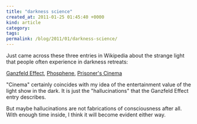 ```yaml
---
title: "darkness science"
created_at: 2011-01-25 01:45:40 +0000
kind: article
category: 
tags: 
permalink: /blog/2011/01/darkness-science/
---
```


Just came across these three entries in Wikipedia about the strange light that people often experience in darkness retreats:


[Ganzfeld Effect][1], [Phosphene][2], [Prisoner's Cinema][3]

"Cinema" certainly coincides with my idea of the entertainment value of the light show in the dark. It is just the "hallucinations" that the Ganzfeld Effect entry describes.

But maybe hallucinations are not fabrications of consciousness after all. With enough time inside, I think it will become evident either way.

   [1]: http://en.wikipedia.org/wiki/Ganzfeld_effect
   [2]: http://en.wikipedia.org/wiki/Phosphene
   [3]: http://en.wikipedia.org/wiki/Prisoner's_cinema
